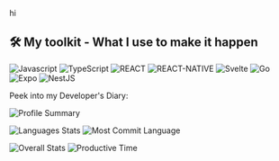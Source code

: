hi

## 🛠 My toolkit - What I use to make it happen
![Javascript](https://img.shields.io/badge/JavaScript-323330?style=for-the-badge&logo=javascript&logoColor=F7DF1E) ![TypeScript](https://img.shields.io/badge/TypeScript-007ACC?style=for-the-badge&logo=typescript&logoColor=white) ![REACT](https://img.shields.io/badge/React-20232A?style=for-the-badge&logo=react&logoColor=61DAFB) ![REACT-NATIVE](https://img.shields.io/badge/React_Native-20232A?style=for-the-badge&logo=react&logoColor=61DAFB) ![Svelte](https://img.shields.io/badge/Svelte-4A4A55?style=for-the-badge&logo=svelte&logoColor=FF3E00) ![Go](https://img.shields.io/badge/go-%2300ADD8.svg?style=for-the-badge&logo=go&logoColor=white) ![Expo](https://img.shields.io/badge/expo-1C1E24?style=for-the-badge&logo=expo&logoColor=#D04A37) ![NestJS](https://img.shields.io/badge/nestjs-%23E0234E.svg?style=for-the-badge&logo=nestjs&logoColor=white)

Peek into my Developer's Diary:

![Profile Summary](http://github-profile-summary-cards.vercel.app/api/cards/profile-details?username=kddige&theme=aura_dark)

![Languages Stats](http://github-profile-summary-cards.vercel.app/api/cards/repos-per-language?username=kddige&theme=aura_dark) ![Most Commit Language](http://github-profile-summary-cards.vercel.app/api/cards/most-commit-language?username=kddige&theme=aura_dark)

![Overall Stats](http://github-profile-summary-cards.vercel.app/api/cards/stats?username=kddige&theme=aura_dark) ![Productive Time](http://github-profile-summary-cards.vercel.app/api/cards/productive-time?username=kddige&theme=aura_dark&utcOffset=8)

